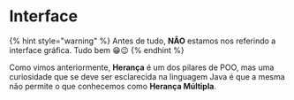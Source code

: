 # Interface

{% hint style="warning" %}
Antes de tudo, **NÃO** estamos nos referindo a interface gráfica. Tudo bem 😁😉
{% endhint %}

Como vimos anteriormente, **Herança** é um dos pilares de POO, mas uma curiosidade que se deve ser esclarecida na linguagem Java é que a mesma não permite o que conhecemos como **Herança Múltipla**.&#x20;
